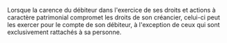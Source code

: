 Lorsque la carence du débiteur dans l'exercice de ses droits et actions à caractère patrimonial compromet les droits de son créancier, celui-ci peut les exercer pour le compte de son débiteur, à l'exception de ceux qui sont exclusivement rattachés à sa personne.

